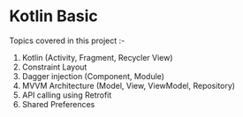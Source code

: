 # Kotlin Basic

Topics covered in this project :-
1) Kotlin (Activity, Fragment, Recycler View)
2) Constraint Layout
3) Dagger injection (Component, Module)
4) MVVM Architecture (Model, View, ViewModel, Repository)
5) API calling using Retrofit
6) Shared Preferences